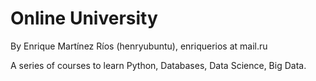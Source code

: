 # Online University

By Enrique Martínez Ríos (henryubuntu), enriquerios at mail.ru

A series of courses to learn Python, Databases, Data Science, Big Data.

